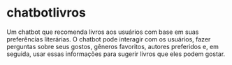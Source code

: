 # chatbotlivros
Um chatbot que recomenda livros aos usuários com base em suas preferências literárias. O chatbot pode interagir com os usuários, fazer perguntas sobre seus gostos, gêneros favoritos, autores preferidos e, em seguida, usar essas informações para sugerir livros que eles podem gostar.
